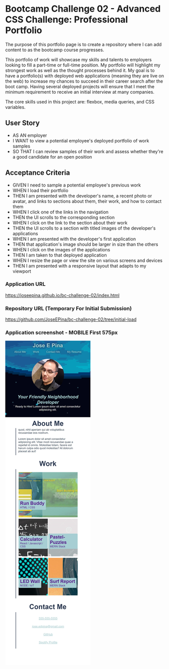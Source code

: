 # Bootcamp Challenge 02 - Advanced CSS Challenge: Professional Portfolio

The purpose of this portfolio page is to create a repository where I can add content to as the bootcamp course progresses.

This portfolio of work will showcase my skills and talents to employers looking to fill a part-time or full-time position. My portfolio will highlight my strongest work as well as the thought processes behind it. My goal is to have a portfolio(s) with deployed web applications (meaning they are live on the web) to increase my chances to succeed in their career search after the boot camp. Having several deployed projects will ensure that I meet the minimum requirement to receive an initial interview at many companies.

The core skills used in this project are: flexbox, media queries, and CSS variables.

## User Story

-  AS AN employer
-  I WANT to view a potential employee's deployed portfolio of work samples
-  SO THAT I can review samples of their work and assess whether they're a good candidate for an open position

## Acceptance Criteria

-  GIVEN I need to sample a potential employee's previous work
-  WHEN I load their portfolio
-  THEN I am presented with the developer's name, a recent photo or avatar, and links to sections about them, their work, and how to contact them
-  WHEN I click one of the links in the navigation
-  THEN the UI scrolls to the corresponding section
-  WHEN I click on the link to the section about their work
-  THEN the UI scrolls to a section with titled images of the developer's applications
-  WHEN I am presented with the developer's first application
-  THEN that application's image should be larger in size than the others
-  WHEN I click on the images of the applications
-  THEN I am taken to that deployed application
-  WHEN I resize the page or view the site on various screens and devices
-  THEN I am presented with a responsive layout that adapts to my viewport

### Application URL

https://joseepina.github.io/bc-challenge-02/index.html

### Repository URL (Temporary For Initial Submission)

https://github.com/JoseEPina/bc-challenge-02/tree/initial-load

### Application screenshot - MOBILE First 575px

![Screenshot of Jose E Pina Portfolio Website](/assets/images/mobile-screenshot.png?raw=true "Screenshot of Jose E Pina Portfolio Website")
